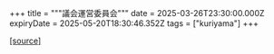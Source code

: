 +++
title = """議会運営委員会"""
date = 2025-03-26T23:30:00.000Z
expiryDate = 2025-05-20T18:30:46.352Z
tags = ["kuriyama"]
+++


[[source]](https://www.town.kuriyama.hokkaido.jp/site/gikai/29874.html)
